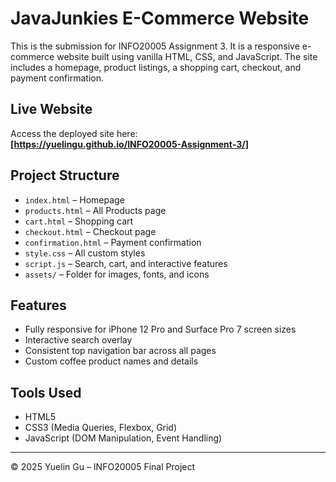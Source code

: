 # JavaJunkies E-Commerce Website

This is the submission for INFO20005 Assignment 3. It is a responsive e-commerce website built using vanilla HTML, CSS, and JavaScript. The site includes a homepage, product listings, a shopping cart, checkout, and payment confirmation.

## Live Website

Access the deployed site here:  
**[https://yuelingu.github.io/INFO20005-Assignment-3/]**

## Project Structure

- `index.html` – Homepage  
- `products.html` – All Products page  
- `cart.html` – Shopping cart  
- `checkout.html` – Checkout page  
- `confirmation.html` – Payment confirmation  
- `style.css` – All custom styles  
- `script.js` – Search, cart, and interactive features  
- `assets/` – Folder for images, fonts, and icons

## Features

- Fully responsive for iPhone 12 Pro and Surface Pro 7 screen sizes  
- Interactive search overlay    
- Consistent top navigation bar across all pages  
- Custom coffee product names and details  

## Tools Used

- HTML5  
- CSS3 (Media Queries, Flexbox, Grid)  
- JavaScript (DOM Manipulation, Event Handling)

---

© 2025 Yuelin Gu – INFO20005 Final Project
